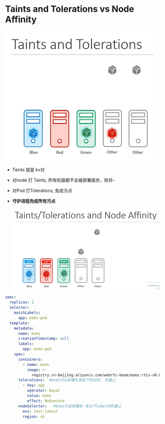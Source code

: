 # Taints and Tolerations vs Node Affinity


  
  ![tn-na](../../images/tn-na.PNG)
- Taints 就是 kv对
- 对node 打 Taints, 所有机器都不会被部署服务，除非-
- 对Pod 打Tolerations, 免疫污点
- **守护进程免疫所有污点**

  ![tn-nsa](../../images/tn-nsa.png)

```yaml
spec:
  replicas: 1
  selector:
    matchLabels:
      app: msms-pod
  template:
    metadata:
      name: msms
      creationTimestamp: null
      labels:
        app: msms-pod
    spec:
      containers:
        - name: msms
          image: >-
            registry.cn-beijing.aliyuncs.com/webrtc-boom/msms:rtcs-v0.0.18-newms2-prod
      tolerations:  #msms可以部署在有如下标记的  机器上
        - key: app
          operator: Equal
          value: msms
          effect: NoExecute
      nodeSelector:   #msms只会部署到 有以下label的机器上
        env: test-latest
        region: sh
```